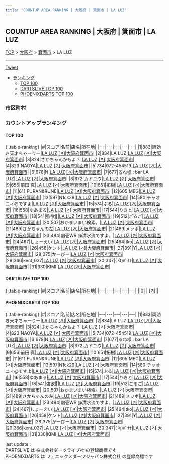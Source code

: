 ```yaml
---
title: 'COUNTUP AREA RANKING | 大阪府 | 箕面市 | LA LUZ'
---
```

## COUNTUP AREA RANKING | 大阪府 | 箕面市 | LA LUZ

[TOP](/darts/rank/) > [大阪府](/darts/rank/大阪府/) > [箕面市](/darts/rank/大阪府/箕面市/) > LA LUZ

___

<a href="https://twitter.com/share?ref_src=twsrc%5Etfw" data-text="COUNTUP AREA RANKING | 大阪府箕面市LA LUZ" class="twitter-share-button" data-hashtags="DARTSLIVE,PHOENIXDARTS,darts,ダーツ" data-show-count="false">Tweet</a>

* [ランキング](#カウントアップランキング)
    * [TOP 100](#top-100)
    * [DARTSLIVE TOP 100](#dartslive-top-100)
    * [PHOENIXDARTS TOP 100](#phoenixdarts-top-100)

### 市区町村

<ul>

</ul>

### カウントアップランキング

#### TOP 100



{:.table-ranking}
|#|スコア|名前|店名|所在地|
|---|---|---|---|---|
|1|883|<span class="rank-name-pd">両効き天才ちゃーりー</span>|<a href="/darts/rank/shops/88966.html">LA LUZ</a> <a href="https://vs.phoenixdarts.com/jp/shop/shopDetailInfo/s_88966?s_seq=88966">[↗]</a>|<a href="/darts/rank/大阪府/箕面市">大阪府箕面市</a>|
|2|834|<span class="rank-name-pd">LA LUZ</span>|<a href="/darts/rank/shops/88966.html">LA LUZ</a> <a href="https://vs.phoenixdarts.com/jp/shop/shopDetailInfo/s_88966?s_seq=88966">[↗]</a>|<a href="/darts/rank/大阪府/箕面市">大阪府箕面市</a>|
|3|824|<span class="rank-name-pd">さかちゃんかもよ？</span>|<a href="/darts/rank/shops/88966.html">LA LUZ</a> <a href="https://vs.phoenixdarts.com/jp/shop/shopDetailInfo/s_88966?s_seq=88966">[↗]</a>|<a href="/darts/rank/大阪府/箕面市">大阪府箕面市</a>|
|4|823|<span class="rank-name-pd">NAOYA</span>|<a href="/darts/rank/shops/88966.html">LA LUZ</a> <a href="https://vs.phoenixdarts.com/jp/shop/shopDetailInfo/s_88966?s_seq=88966">[↗]</a>|<a href="/darts/rank/大阪府/箕面市">大阪府箕面市</a>|
|5|734|<span class="rank-name-pd">072-454519</span>|<a href="/darts/rank/shops/88966.html">LA LUZ</a> <a href="https://vs.phoenixdarts.com/jp/shop/shopDetailInfo/s_88966?s_seq=88966">[↗]</a>|<a href="/darts/rank/大阪府/箕面市">大阪府箕面市</a>|
|6|678|<span class="rank-name-pd">N</span>|<a href="/darts/rank/shops/88966.html">LA LUZ</a> <a href="https://vs.phoenixdarts.com/jp/shop/shopDetailInfo/s_88966?s_seq=88966">[↗]</a>|<a href="/darts/rank/大阪府/箕面市">大阪府箕面市</a>|
|7|677|<span class="rank-name-pd">るね様 : bar LA LUZ</span>|<a href="/darts/rank/shops/88966.html">LA LUZ</a> <a href="https://vs.phoenixdarts.com/jp/shop/shopDetailInfo/s_88966?s_seq=88966">[↗]</a>|<a href="/darts/rank/大阪府/箕面市">大阪府箕面市</a>|
|8|672|<span class="rank-name-pd">カドユウ</span>|<a href="/darts/rank/shops/88966.html">LA LUZ</a> <a href="https://vs.phoenixdarts.com/jp/shop/shopDetailInfo/s_88966?s_seq=88966">[↗]</a>|<a href="/darts/rank/大阪府/箕面市">大阪府箕面市</a>|
|9|656|<span class="rank-name-pd">前田 真</span>|<a href="/darts/rank/shops/88966.html">LA LUZ</a> <a href="https://vs.phoenixdarts.com/jp/shop/shopDetailInfo/s_88966?s_seq=88966">[↗]</a>|<a href="/darts/rank/大阪府/箕面市">大阪府箕面市</a>|
|10|651|<span class="rank-name-pd">拓樹</span>|<a href="/darts/rank/shops/88966.html">LA LUZ</a> <a href="https://vs.phoenixdarts.com/jp/shop/shopDetailInfo/s_88966?s_seq=88966">[↗]</a>|<a href="/darts/rank/大阪府/箕面市">大阪府箕面市</a>|
|11|611|<span class="rank-name-pd">FURAN&amp;RUNE</span>|<a href="/darts/rank/shops/88966.html">LA LUZ</a> <a href="https://vs.phoenixdarts.com/jp/shop/shopDetailInfo/s_88966?s_seq=88966">[↗]</a>|<a href="/darts/rank/大阪府/箕面市">大阪府箕面市</a>|
|12|605|<span class="rank-name-pd">MEG</span>|<a href="/darts/rank/shops/88966.html">LA LUZ</a> <a href="https://vs.phoenixdarts.com/jp/shop/shopDetailInfo/s_88966?s_seq=88966">[↗]</a>|<a href="/darts/rank/大阪府/箕面市">大阪府箕面市</a>|
|13|597|<span class="rank-name-pd">N1ck29</span>|<a href="/darts/rank/shops/88966.html">LA LUZ</a> <a href="https://vs.phoenixdarts.com/jp/shop/shopDetailInfo/s_88966?s_seq=88966">[↗]</a>|<a href="/darts/rank/大阪府/箕面市">大阪府箕面市</a>|
|14|580|<span class="rank-name-pd">チャオニィ@ですよ</span>|<a href="/darts/rank/shops/88966.html">LA LUZ</a> <a href="https://vs.phoenixdarts.com/jp/shop/shopDetailInfo/s_88966?s_seq=88966">[↗]</a>|<a href="/darts/rank/大阪府/箕面市">大阪府箕面市</a>|
|15|574|<span class="rank-name-pd">ぶる</span>|<a href="/darts/rank/shops/88966.html">LA LUZ</a> <a href="https://vs.phoenixdarts.com/jp/shop/shopDetailInfo/s_88966?s_seq=88966">[↗]</a>|<a href="/darts/rank/大阪府/箕面市">大阪府箕面市</a>|
|16|558|<span class="rank-name-pd">ゆあまる</span>|<a href="/darts/rank/shops/88966.html">LA LUZ</a> <a href="https://vs.phoenixdarts.com/jp/shop/shopDetailInfo/s_88966?s_seq=88966">[↗]</a>|<a href="/darts/rank/大阪府/箕面市">大阪府箕面市</a>|
|17|544|<span class="rank-name-pd">りきと</span>|<a href="/darts/rank/shops/88966.html">LA LUZ</a> <a href="https://vs.phoenixdarts.com/jp/shop/shopDetailInfo/s_88966?s_seq=88966">[↗]</a>|<a href="/darts/rank/大阪府/箕面市">大阪府箕面市</a>|
|18|541|<span class="rank-name-pd">強欲👊</span>|<a href="/darts/rank/shops/88966.html">LA LUZ</a> <a href="https://vs.phoenixdarts.com/jp/shop/shopDetailInfo/s_88966?s_seq=88966">[↗]</a>|<a href="/darts/rank/大阪府/箕面市">大阪府箕面市</a>|
|19|512|<span class="rank-name-pd">ごるご</span>|<a href="/darts/rank/shops/88966.html">LA LUZ</a> <a href="https://vs.phoenixdarts.com/jp/shop/shopDetailInfo/s_88966?s_seq=88966">[↗]</a>|<a href="/darts/rank/大阪府/箕面市">大阪府箕面市</a>|
|20|507|<span class="rank-name-pd">おかまいまい検索。</span>|<a href="/darts/rank/shops/88966.html">LA LUZ</a> <a href="https://vs.phoenixdarts.com/jp/shop/shopDetailInfo/s_88966?s_seq=88966">[↗]</a>|<a href="/darts/rank/大阪府/箕面市">大阪府箕面市</a>|
|21|489|<span class="rank-name-pd">さかちゃんの左</span>|<a href="/darts/rank/shops/88966.html">LA LUZ</a> <a href="https://vs.phoenixdarts.com/jp/shop/shopDetailInfo/s_88966?s_seq=88966">[↗]</a>|<a href="/darts/rank/大阪府/箕面市">大阪府箕面市</a>|
|21|489|<span class="rank-name-pd">メッポ</span>|<a href="/darts/rank/shops/88966.html">LA LUZ</a> <a href="https://vs.phoenixdarts.com/jp/shop/shopDetailInfo/s_88966?s_seq=88966">[↗]</a>|<a href="/darts/rank/大阪府/箕面市">大阪府箕面市</a>|
|23|484|<span class="rank-name-pd">幽壱WR @清水流ですよ。</span>|<a href="/darts/rank/shops/88966.html">LA LUZ</a> <a href="https://vs.phoenixdarts.com/jp/shop/shopDetailInfo/s_88966?s_seq=88966">[↗]</a>|<a href="/darts/rank/大阪府/箕面市">大阪府箕面市</a>|
|24|467|<span class="rank-name-pd">しょーえい</span>|<a href="/darts/rank/shops/88966.html">LA LUZ</a> <a href="https://vs.phoenixdarts.com/jp/shop/shopDetailInfo/s_88966?s_seq=88966">[↗]</a>|<a href="/darts/rank/大阪府/箕面市">大阪府箕面市</a>|
|25|464|<span class="rank-name-pd">tko</span>|<a href="/darts/rank/shops/88966.html">LA LUZ</a> <a href="https://vs.phoenixdarts.com/jp/shop/shopDetailInfo/s_88966?s_seq=88966">[↗]</a>|<a href="/darts/rank/大阪府/箕面市">大阪府箕面市</a>|
|26|458|<span class="rank-name-pd">ケント</span>|<a href="/darts/rank/shops/88966.html">LA LUZ</a> <a href="https://vs.phoenixdarts.com/jp/shop/shopDetailInfo/s_88966?s_seq=88966">[↗]</a>|<a href="/darts/rank/大阪府/箕面市">大阪府箕面市</a>|
|27|391|<span class="rank-name-pd">Y</span>|<a href="/darts/rank/shops/88966.html">LA LUZ</a> <a href="https://vs.phoenixdarts.com/jp/shop/shopDetailInfo/s_88966?s_seq=88966">[↗]</a>|<a href="/darts/rank/大阪府/箕面市">大阪府箕面市</a>|
|28|375|<span class="rank-name-pd">かーぴー</span>|<a href="/darts/rank/shops/88966.html">LA LUZ</a> <a href="https://vs.phoenixdarts.com/jp/shop/shopDetailInfo/s_88966?s_seq=88966">[↗]</a>|<a href="/darts/rank/大阪府/箕面市">大阪府箕面市</a>|
|29|366|<span class="rank-name-pd">kent_037</span>|<a href="/darts/rank/shops/88966.html">LA LUZ</a> <a href="https://vs.phoenixdarts.com/jp/shop/shopDetailInfo/s_88966?s_seq=88966">[↗]</a>|<a href="/darts/rank/大阪府/箕面市">大阪府箕面市</a>|
|30|347|<span class="rank-name-pd">(   ᐛ)ﾊﾞﾅﾅ</span>|<a href="/darts/rank/shops/88966.html">LA LUZ</a> <a href="https://vs.phoenixdarts.com/jp/shop/shopDetailInfo/s_88966?s_seq=88966">[↗]</a>|<a href="/darts/rank/大阪府/箕面市">大阪府箕面市</a>|
|31|330|<span class="rank-name-pd">KIMI</span>|<a href="/darts/rank/shops/88966.html">LA LUZ</a> <a href="https://vs.phoenixdarts.com/jp/shop/shopDetailInfo/s_88966?s_seq=88966">[↗]</a>|<a href="/darts/rank/大阪府/箕面市">大阪府箕面市</a>|


#### DARTSLIVE TOP 100



{:.table-ranking}
|#|スコア|名前|店名|所在地|
|---|---|---|---|---|
||0|<span class="rank-name-dl"> </span>|<a href="/darts/rank/shops/.html"></a> <a href="">[↗]</a>|<a href="/darts/rank//"></a>|


#### PHOENIXDARTS TOP 100



{:.table-ranking}
|#|スコア|名前|店名|所在地|
|---|---|---|---|---|
|1|883|<span class="rank-name-pd">両効き天才ちゃーりー</span>|<a href="/darts/rank/shops/88966.html">LA LUZ</a> <a href="https://vs.phoenixdarts.com/jp/shop/shopDetailInfo/s_88966?s_seq=88966">[↗]</a>|<a href="/darts/rank/大阪府/箕面市">大阪府箕面市</a>|
|2|834|<span class="rank-name-pd">LA LUZ</span>|<a href="/darts/rank/shops/88966.html">LA LUZ</a> <a href="https://vs.phoenixdarts.com/jp/shop/shopDetailInfo/s_88966?s_seq=88966">[↗]</a>|<a href="/darts/rank/大阪府/箕面市">大阪府箕面市</a>|
|3|824|<span class="rank-name-pd">さかちゃんかもよ？</span>|<a href="/darts/rank/shops/88966.html">LA LUZ</a> <a href="https://vs.phoenixdarts.com/jp/shop/shopDetailInfo/s_88966?s_seq=88966">[↗]</a>|<a href="/darts/rank/大阪府/箕面市">大阪府箕面市</a>|
|4|823|<span class="rank-name-pd">NAOYA</span>|<a href="/darts/rank/shops/88966.html">LA LUZ</a> <a href="https://vs.phoenixdarts.com/jp/shop/shopDetailInfo/s_88966?s_seq=88966">[↗]</a>|<a href="/darts/rank/大阪府/箕面市">大阪府箕面市</a>|
|5|734|<span class="rank-name-pd">072-454519</span>|<a href="/darts/rank/shops/88966.html">LA LUZ</a> <a href="https://vs.phoenixdarts.com/jp/shop/shopDetailInfo/s_88966?s_seq=88966">[↗]</a>|<a href="/darts/rank/大阪府/箕面市">大阪府箕面市</a>|
|6|678|<span class="rank-name-pd">N</span>|<a href="/darts/rank/shops/88966.html">LA LUZ</a> <a href="https://vs.phoenixdarts.com/jp/shop/shopDetailInfo/s_88966?s_seq=88966">[↗]</a>|<a href="/darts/rank/大阪府/箕面市">大阪府箕面市</a>|
|7|677|<span class="rank-name-pd">るね様 : bar LA LUZ</span>|<a href="/darts/rank/shops/88966.html">LA LUZ</a> <a href="https://vs.phoenixdarts.com/jp/shop/shopDetailInfo/s_88966?s_seq=88966">[↗]</a>|<a href="/darts/rank/大阪府/箕面市">大阪府箕面市</a>|
|8|672|<span class="rank-name-pd">カドユウ</span>|<a href="/darts/rank/shops/88966.html">LA LUZ</a> <a href="https://vs.phoenixdarts.com/jp/shop/shopDetailInfo/s_88966?s_seq=88966">[↗]</a>|<a href="/darts/rank/大阪府/箕面市">大阪府箕面市</a>|
|9|656|<span class="rank-name-pd">前田 真</span>|<a href="/darts/rank/shops/88966.html">LA LUZ</a> <a href="https://vs.phoenixdarts.com/jp/shop/shopDetailInfo/s_88966?s_seq=88966">[↗]</a>|<a href="/darts/rank/大阪府/箕面市">大阪府箕面市</a>|
|10|651|<span class="rank-name-pd">拓樹</span>|<a href="/darts/rank/shops/88966.html">LA LUZ</a> <a href="https://vs.phoenixdarts.com/jp/shop/shopDetailInfo/s_88966?s_seq=88966">[↗]</a>|<a href="/darts/rank/大阪府/箕面市">大阪府箕面市</a>|
|11|611|<span class="rank-name-pd">FURAN&amp;RUNE</span>|<a href="/darts/rank/shops/88966.html">LA LUZ</a> <a href="https://vs.phoenixdarts.com/jp/shop/shopDetailInfo/s_88966?s_seq=88966">[↗]</a>|<a href="/darts/rank/大阪府/箕面市">大阪府箕面市</a>|
|12|605|<span class="rank-name-pd">MEG</span>|<a href="/darts/rank/shops/88966.html">LA LUZ</a> <a href="https://vs.phoenixdarts.com/jp/shop/shopDetailInfo/s_88966?s_seq=88966">[↗]</a>|<a href="/darts/rank/大阪府/箕面市">大阪府箕面市</a>|
|13|597|<span class="rank-name-pd">N1ck29</span>|<a href="/darts/rank/shops/88966.html">LA LUZ</a> <a href="https://vs.phoenixdarts.com/jp/shop/shopDetailInfo/s_88966?s_seq=88966">[↗]</a>|<a href="/darts/rank/大阪府/箕面市">大阪府箕面市</a>|
|14|580|<span class="rank-name-pd">チャオニィ@ですよ</span>|<a href="/darts/rank/shops/88966.html">LA LUZ</a> <a href="https://vs.phoenixdarts.com/jp/shop/shopDetailInfo/s_88966?s_seq=88966">[↗]</a>|<a href="/darts/rank/大阪府/箕面市">大阪府箕面市</a>|
|15|574|<span class="rank-name-pd">ぶる</span>|<a href="/darts/rank/shops/88966.html">LA LUZ</a> <a href="https://vs.phoenixdarts.com/jp/shop/shopDetailInfo/s_88966?s_seq=88966">[↗]</a>|<a href="/darts/rank/大阪府/箕面市">大阪府箕面市</a>|
|16|558|<span class="rank-name-pd">ゆあまる</span>|<a href="/darts/rank/shops/88966.html">LA LUZ</a> <a href="https://vs.phoenixdarts.com/jp/shop/shopDetailInfo/s_88966?s_seq=88966">[↗]</a>|<a href="/darts/rank/大阪府/箕面市">大阪府箕面市</a>|
|17|544|<span class="rank-name-pd">りきと</span>|<a href="/darts/rank/shops/88966.html">LA LUZ</a> <a href="https://vs.phoenixdarts.com/jp/shop/shopDetailInfo/s_88966?s_seq=88966">[↗]</a>|<a href="/darts/rank/大阪府/箕面市">大阪府箕面市</a>|
|18|541|<span class="rank-name-pd">強欲👊</span>|<a href="/darts/rank/shops/88966.html">LA LUZ</a> <a href="https://vs.phoenixdarts.com/jp/shop/shopDetailInfo/s_88966?s_seq=88966">[↗]</a>|<a href="/darts/rank/大阪府/箕面市">大阪府箕面市</a>|
|19|512|<span class="rank-name-pd">ごるご</span>|<a href="/darts/rank/shops/88966.html">LA LUZ</a> <a href="https://vs.phoenixdarts.com/jp/shop/shopDetailInfo/s_88966?s_seq=88966">[↗]</a>|<a href="/darts/rank/大阪府/箕面市">大阪府箕面市</a>|
|20|507|<span class="rank-name-pd">おかまいまい検索。</span>|<a href="/darts/rank/shops/88966.html">LA LUZ</a> <a href="https://vs.phoenixdarts.com/jp/shop/shopDetailInfo/s_88966?s_seq=88966">[↗]</a>|<a href="/darts/rank/大阪府/箕面市">大阪府箕面市</a>|
|21|489|<span class="rank-name-pd">さかちゃんの左</span>|<a href="/darts/rank/shops/88966.html">LA LUZ</a> <a href="https://vs.phoenixdarts.com/jp/shop/shopDetailInfo/s_88966?s_seq=88966">[↗]</a>|<a href="/darts/rank/大阪府/箕面市">大阪府箕面市</a>|
|21|489|<span class="rank-name-pd">メッポ</span>|<a href="/darts/rank/shops/88966.html">LA LUZ</a> <a href="https://vs.phoenixdarts.com/jp/shop/shopDetailInfo/s_88966?s_seq=88966">[↗]</a>|<a href="/darts/rank/大阪府/箕面市">大阪府箕面市</a>|
|23|484|<span class="rank-name-pd">幽壱WR @清水流ですよ。</span>|<a href="/darts/rank/shops/88966.html">LA LUZ</a> <a href="https://vs.phoenixdarts.com/jp/shop/shopDetailInfo/s_88966?s_seq=88966">[↗]</a>|<a href="/darts/rank/大阪府/箕面市">大阪府箕面市</a>|
|24|467|<span class="rank-name-pd">しょーえい</span>|<a href="/darts/rank/shops/88966.html">LA LUZ</a> <a href="https://vs.phoenixdarts.com/jp/shop/shopDetailInfo/s_88966?s_seq=88966">[↗]</a>|<a href="/darts/rank/大阪府/箕面市">大阪府箕面市</a>|
|25|464|<span class="rank-name-pd">tko</span>|<a href="/darts/rank/shops/88966.html">LA LUZ</a> <a href="https://vs.phoenixdarts.com/jp/shop/shopDetailInfo/s_88966?s_seq=88966">[↗]</a>|<a href="/darts/rank/大阪府/箕面市">大阪府箕面市</a>|
|26|458|<span class="rank-name-pd">ケント</span>|<a href="/darts/rank/shops/88966.html">LA LUZ</a> <a href="https://vs.phoenixdarts.com/jp/shop/shopDetailInfo/s_88966?s_seq=88966">[↗]</a>|<a href="/darts/rank/大阪府/箕面市">大阪府箕面市</a>|
|27|391|<span class="rank-name-pd">Y</span>|<a href="/darts/rank/shops/88966.html">LA LUZ</a> <a href="https://vs.phoenixdarts.com/jp/shop/shopDetailInfo/s_88966?s_seq=88966">[↗]</a>|<a href="/darts/rank/大阪府/箕面市">大阪府箕面市</a>|
|28|375|<span class="rank-name-pd">かーぴー</span>|<a href="/darts/rank/shops/88966.html">LA LUZ</a> <a href="https://vs.phoenixdarts.com/jp/shop/shopDetailInfo/s_88966?s_seq=88966">[↗]</a>|<a href="/darts/rank/大阪府/箕面市">大阪府箕面市</a>|
|29|366|<span class="rank-name-pd">kent_037</span>|<a href="/darts/rank/shops/88966.html">LA LUZ</a> <a href="https://vs.phoenixdarts.com/jp/shop/shopDetailInfo/s_88966?s_seq=88966">[↗]</a>|<a href="/darts/rank/大阪府/箕面市">大阪府箕面市</a>|
|30|347|<span class="rank-name-pd">(   ᐛ)ﾊﾞﾅﾅ</span>|<a href="/darts/rank/shops/88966.html">LA LUZ</a> <a href="https://vs.phoenixdarts.com/jp/shop/shopDetailInfo/s_88966?s_seq=88966">[↗]</a>|<a href="/darts/rank/大阪府/箕面市">大阪府箕面市</a>|
|31|330|<span class="rank-name-pd">KIMI</span>|<a href="/darts/rank/shops/88966.html">LA LUZ</a> <a href="https://vs.phoenixdarts.com/jp/shop/shopDetailInfo/s_88966?s_seq=88966">[↗]</a>|<a href="/darts/rank/大阪府/箕面市">大阪府箕面市</a>|


<div class="footer border-top border-gray-light mt-5 pt-3 text-right text-gray">
    last update : <span style="font-weight: italic" id="foot_last_modified"></span><br />
    DARTSLIVE は 株式会社ダーツライブ社 の登録商標です<br />
    PHOENIXDARTS は フェニックスダーツジャパン株式会社 の登録商標です<br />
</div>

<script src="https://cdnjs.cloudflare.com/ajax/libs/jquery.tablesorter/2.31.3/js/jquery.tablesorter.min.js" integrity="sha512-qzgd5cYSZcosqpzpn7zF2ZId8f/8CHmFKZ8j7mU4OUXTNRd5g+ZHBPsgKEwoqxCtdQvExE5LprwwPAgoicguNg==" crossorigin="anonymous" referrerpolicy="no-referrer"></script>
<link rel="stylesheet" href="https://cdnjs.cloudflare.com/ajax/libs/jquery.tablesorter/2.31.3/css/theme.default.min.css" integrity="sha512-wghhOJkjQX0Lh3NSWvNKeZ0ZpNn+SPVXX1Qyc9OCaogADktxrBiBdKGDoqVUOyhStvMBmJQ8ZdMHiR3wuEq8+w==" crossorigin="anonymous" referrerpolicy="no-referrer" />
<script>
$(function() {
    $(".table-ranking").tablesorter({sortList:[[0, 0]]});
    $("#foot_last_modified").text(formatDate(new Date(document.lastModified), 'yyyy-MM-dd HH:mm:ss'));
});
</script>

<script async src="https://platform.twitter.com/widgets.js" charset="utf-8"></script>